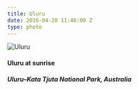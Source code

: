 ```yaml
---
title: Uluru
date: 2016-04-20 11:46:00 Z
type: photo
---
```


![Uluru](/uploads/uluru.jpg)

#### Uluru at sunrise
##### Uluru–Kata Tjuta National Park, Australia
